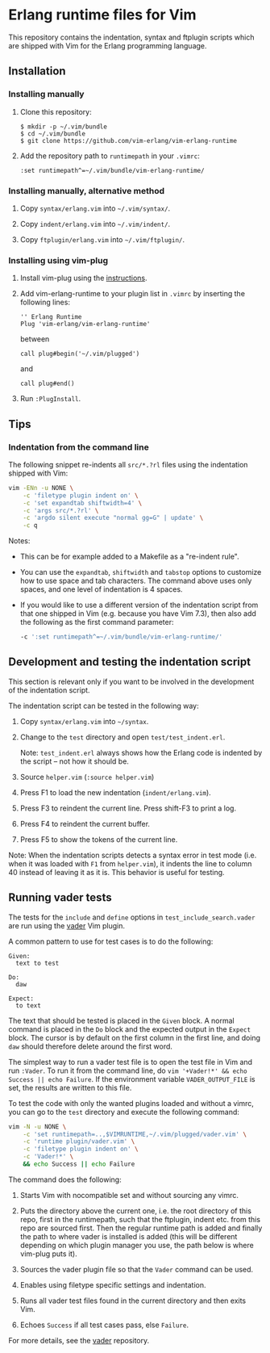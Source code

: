 # Erlang runtime files for Vim

This repository contains the indentation, syntax and ftplugin scripts which are
shipped with Vim for the Erlang programming language.

## Installation

### Installing manually

1.  Clone this repository:

    ```
    $ mkdir -p ~/.vim/bundle
    $ cd ~/.vim/bundle
    $ git clone https://github.com/vim-erlang/vim-erlang-runtime
    ```

2.  Add the repository path to `runtimepath` in your `.vimrc`:

    ```
    :set runtimepath^=~/.vim/bundle/vim-erlang-runtime/
    ```

### Installing manually, alternative method

1.  Copy `syntax/erlang.vim` into `~/.vim/syntax/`.

2.  Copy `indent/erlang.vim` into `~/.vim/indent/`.

3.  Copy `ftplugin/erlang.vim` into `~/.vim/ftplugin/`.

### Installing using vim-plug

1.  Install vim-plug using the [instructions][vim-plug].

2.  Add vim-erlang-runtime to your plugin list in `.vimrc` by inserting the
    following lines:

    ```
    '' Erlang Runtime
    Plug 'vim-erlang/vim-erlang-runtime'
    ```

    between

    ```
    call plug#begin('~/.vim/plugged')
    ```

    and

    ```
    call plug#end()
    ```

3.  Run `:PlugInstall`.

## Tips

### Indentation from the command line

The following snippet re-indents all `src/*.?rl` files using the indentation
shipped with Vim:

```bash
vim -ENn -u NONE \
    -c 'filetype plugin indent on' \
    -c 'set expandtab shiftwidth=4' \
    -c 'args src/*.?rl' \
    -c 'argdo silent execute "normal gg=G" | update' \
    -c q
```

Notes:

-   This can be for example added to a Makefile as a "re-indent rule".

-   You can use the `expandtab`, `shiftwidth` and `tabstop` options to customize
    how to use space and tab characters. The command above uses only spaces, and
    one level of indentation is 4 spaces.

-   If you would like to use a different version of the indentation script from
    that one shipped in Vim (e.g. because you have Vim 7.3), then also add the
    following as the first command parameter:

    ```bash
    -c ':set runtimepath^=~/.vim/bundle/vim-erlang-runtime/'
    ```

## Development and testing the indentation script

This section is relevant only if you want to be involved in the development of
the indentation script.

The indentation script can be tested in the following way:

1.  Copy `syntax/erlang.vim` into `~/syntax`.

2.  Change to the `test` directory and open `test/test_indent.erl`.

    Note: `test_indent.erl` always shows how the Erlang code is indented by the
    script – not how it should be.

3.  Source `helper.vim` (`:source helper.vim`)

4.  Press F1 to load the new indentation (`indent/erlang.vim`).

5.  Press F3 to reindent the current line. Press shift-F3 to print a log.

6.  Press F4 to reindent the current buffer.

7.  Press F5 to show the tokens of the current line.

Note: When the indentation scripts detects a syntax error in test mode (i.e.
when it was loaded with `F1` from `helper.vim`), it indents the line to column
40 instead of leaving it as it is. This behavior is useful for testing.

## Running vader tests

The tests for the `include` and `define` options in `test_include_search.vader`
are run using the [vader][vader] Vim plugin.

A common pattern to use for test cases is to do the following:

```vim
Given:
  text to test

Do:
  daw

Expect:
  to text
```

The text that should be tested is placed in the `Given` block. A normal command
is placed in the `Do` block and the expected output in the `Expect` block. The
cursor is by default on the first column in the first line, and doing `daw`
should therefore delete around the first word.

The simplest way to run a vader test file is to open the test file in Vim and
run `:Vader`. To run it from the command line, do `vim '+Vader!*' && echo
Success || echo Failure`. If the environment variable `VADER_OUTPUT_FILE` is
set, the results are written to this file.

To test the code with only the wanted plugins loaded and without a vimrc, you
can go to the `test` directory and execute the following command:

```bash
vim -N -u NONE \
    -c 'set runtimepath=..,$VIMRUNTIME,~/.vim/plugged/vader.vim' \
    -c 'runtime plugin/vader.vim' \
    -c 'filetype plugin indent on' \
    -c 'Vader!*' \
    && echo Success || echo Failure
```

The command does the following:

1.  Starts Vim with nocompatible set and without sourcing any vimrc.

2.  Puts the directory above the current one, i.e. the root directory of this
    repo, first in the runtimepath, such that the ftplugin, indent etc. from
    this repo are sourced first. Then the regular runtime path is added and
    finally the path to where vader is installed is added (this will be
    different depending on which plugin manager you use, the path below is where
    vim-plug puts it).

3.  Sources the vader plugin file so that the `Vader` command can be used.

4.  Enables using filetype specific settings and indentation.

5.  Runs all vader test files found in the current directory and then exits Vim.

6.  Echoes `Success` if all test cases pass, else `Failure`.

For more details, see the [vader][vader] repository.

[vader]: https://github.com/junegunn/vader.vim
[vim-plug]: https://github.com/junegunn/vim-plug

